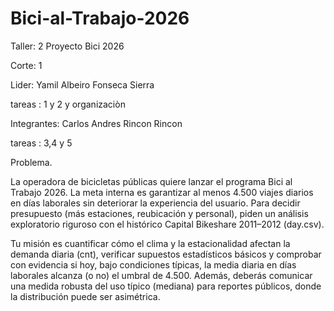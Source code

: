# Bici-al-Trabajo-2026
Taller: 2 Proyecto Bici 2026

Corte: 1


Lider: Yamil Albeiro Fonseca Sierra

tareas : 1 y 2 y organizaciòn

Integrantes: Carlos Andres Rincon Rincon

tareas : 3,4 y 5

Problema.

La operadora de bicicletas públicas quiere lanzar el programa Bici al Trabajo 2026. La meta interna es garantizar al menos 4.500 viajes diarios en días laborales sin deteriorar la experiencia del usuario. Para decidir presupuesto (más estaciones, reubicación y personal), piden un análisis exploratorio riguroso con el histórico Capital Bikeshare 2011–2012 (day.csv).

Tu misión es cuantificar cómo el clima y la estacionalidad afectan la demanda diaria (cnt), verificar supuestos estadísticos básicos y comprobar con evidencia si hoy, bajo condiciones típicas, la media diaria en días laborales alcanza (o no) el umbral de 4.500. Además, deberás comunicar una medida robusta del uso típico (mediana) para reportes públicos, donde la distribución puede ser asimétrica.
